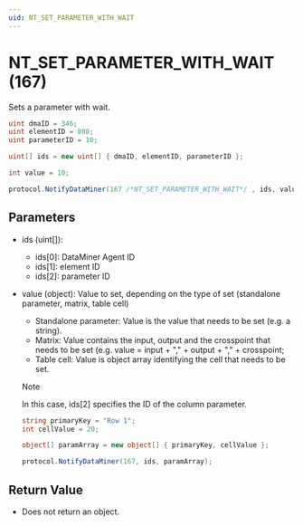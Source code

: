 ```yaml
---
uid: NT_SET_PARAMETER_WITH_WAIT 
---
```


# NT_SET_PARAMETER_WITH_WAIT  (167)

Sets a parameter with wait.

```csharp
uint dmaID = 346;
uint elementID = 808;
uint parameterID = 10;

uint[] ids = new uint[] { dmaID, elementID, parameterID };

int value = 10;

protocol.NotifyDataMiner(167 /*NT_SET_PARAMETER_WITH_WAIT*/ , ids, value);
```

## Parameters

- ids (uint[]):
  - ids[0]: DataMiner Agent ID
  - ids[1]: element ID
  - ids[2]: parameter ID
- value (object): Value to set, depending on the type of set (standalone parameter, matrix, table cell)
  - Standalone parameter: Value is the value that needs to be set (e.g. a string).
  - Matrix: Value contains the input, output and the crosspoint that needs to be set (e.g. value = input + "," + output + "," + crosspoint;
  - Table cell: Value is object array identifying the cell that needs to be set.

  > [!NOTE]
  > In this case, ids[2] specifies the ID of the column parameter.

  ```csharp
  string primaryKey = "Row 1";
  int cellValue = 20;

  object[] paramArray = new object[] { primaryKey, cellValue };

  protocol.NotifyDataMiner(167, ids, paramArray);
  ```

## Return Value

- Does not return an object.
